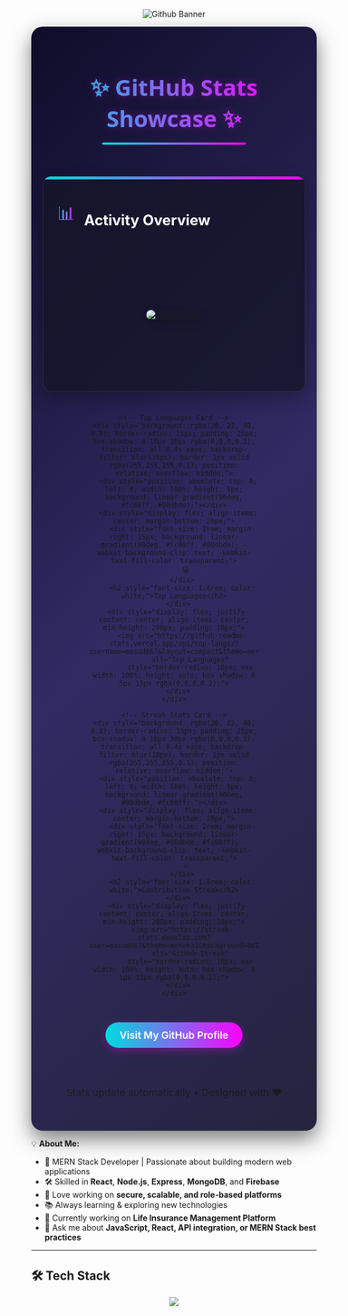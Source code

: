 

<p align="center">
  <img src="./github%20banner%20img.jpg" alt="Github Banner"/>
</p>

<div align="center" style="padding: 20px; background: linear-gradient(135deg, #0f0c29, #302b63, #24243e); border-radius: 20px; box-shadow: 0 15px 35px rgba(0,0,0,0.5);">

<!-- Animated Header -->
<h1 style="font-family: 'Segoe UI', sans-serif; margin-bottom: 20px; position: relative; padding: 20px;">
  <span style="display: inline-block; animation: floating 3s ease-in-out infinite; font-size: 2.5rem; background: linear-gradient(90deg, #00dbde, #fc00ff); -webkit-background-clip: text; -webkit-text-fill-color: transparent; text-shadow: 0 0 15px rgba(252, 0, 255, 0.3);">
    ✨ GitHub Stats Showcase ✨
  </span>
  <div style="height: 4px; width: 60%; background: linear-gradient(90deg, #00dbde, #fc00ff); margin: 15px auto; border-radius: 2px;"></div>
</h1>

<!-- Stats Container -->
<div style="display: flex; flex-wrap: wrap; justify-content: center; gap: 25px; max-width: 1200px; margin: 0 auto;">

  <!-- Main Stats Card -->
  <div style="flex: 1; min-width: 300px; max-width: 460px; background: rgba(20, 22, 40, 0.8); border-radius: 15px; padding: 25px; box-shadow: 0 10px 30px rgba(0,0,0,0.3); transition: all 0.4s ease; backdrop-filter: blur(10px); border: 1px solid rgba(255,255,255,0.1); position: relative; overflow: hidden;">
    <div style="position: absolute; top: 0; left: 0; width: 100%; height: 5px; background: linear-gradient(90deg, #00dbde, #fc00ff);"></div>
    <div style="display: flex; align-items: center; margin-bottom: 20px;">
      <div style="font-size: 2rem; margin-right: 15px; background: linear-gradient(90deg, #00dbde, #fc00ff); -webkit-background-clip: text; -webkit-text-fill-color: transparent;">
        📊
      </div>
      <h2 style="font-size: 1.6rem; color: white;">Activity Overview</h2>
    </div>
    <div style="display: flex; justify-content: center; align-items: center; min-height: 200px; padding: 10px;">
      <img src="https://github-readme-stats.vercel.app/api?username=masud667&show_icons=true&theme=radical&bg_color=0d1117&hide_border=true&include_all_commits=true" 
           alt="GitHub Stats" 
           style="border-radius: 10px; max-width: 100%; height: auto; box-shadow: 0 5px 15px rgba(0,0,0,0.2);">
    </div>
  </div>
  
  <!-- Right Column -->
  <div style="flex: 1; min-width: 300px; max-width: 300px; display: flex; flex-direction: column; gap: 25px;">
    
    <!-- Top Languages Card -->
    <div style="background: rgba(20, 22, 40, 0.8); border-radius: 15px; padding: 25px; box-shadow: 0 10px 30px rgba(0,0,0,0.3); transition: all 0.4s ease; backdrop-filter: blur(10px); border: 1px solid rgba(255,255,255,0.1); position: relative; overflow: hidden;">
      <div style="position: absolute; top: 0; left: 0; width: 100%; height: 5px; background: linear-gradient(90deg, #fc00ff, #00dbde);"></div>
      <div style="display: flex; align-items: center; margin-bottom: 20px;">
        <div style="font-size: 2rem; margin-right: 15px; background: linear-gradient(90deg, #fc00ff, #00dbde); -webkit-background-clip: text; -webkit-text-fill-color: transparent;">
          💻
        </div>
        <h2 style="font-size: 1.6rem; color: white;">Top Languages</h2>
      </div>
      <div style="display: flex; justify-content: center; align-items: center; min-height: 200px; padding: 10px;">
        <img src="https://github-readme-stats.vercel.app/api/top-langs/?username=masud667&layout=compact&theme=merko&bg_color=0d1117&hide_border=true&langs_count=8" 
             alt="Top Languages" 
             style="border-radius: 10px; max-width: 100%; height: auto; box-shadow: 0 5px 15px rgba(0,0,0,0.2);">
      </div>
    </div>
    
    <!-- Streak Stats Card -->
    <div style="background: rgba(20, 22, 40, 0.8); border-radius: 15px; padding: 25px; box-shadow: 0 10px 30px rgba(0,0,0,0.3); transition: all 0.4s ease; backdrop-filter: blur(10px); border: 1px solid rgba(255,255,255,0.1); position: relative; overflow: hidden;">
      <div style="position: absolute; top: 0; left: 0; width: 100%; height: 5px; background: linear-gradient(90deg, #00dbde, #fc00ff);"></div>
      <div style="display: flex; align-items: center; margin-bottom: 20px;">
        <div style="font-size: 2rem; margin-right: 15px; background: linear-gradient(90deg, #00dbde, #fc00ff); -webkit-background-clip: text; -webkit-text-fill-color: transparent;">
          🔥
        </div>
        <h2 style="font-size: 1.6rem; color: white;">Contribution Streak</h2>
      </div>
      <div style="display: flex; justify-content: center; align-items: center; min-height: 200px; padding: 10px;">
        <img src="https://streak-stats.demolab.com?user=masud667&theme=monokai&background=0d1117&hide_border=true&date_format=j%20M%5B%20Y%5D" 
             alt="GitHub Streak" 
             style="border-radius: 10px; max-width: 100%; height: auto; box-shadow: 0 5px 15px rgba(0,0,0,0.2);">
      </div>
    </div>
  </div>
</div>

<!-- Profile Link -->
<div style="text-align: center; margin-top: 30px;">
  <a href="https://github.com/masud667" target="_blank" 
     style="display: inline-block; padding: 12px 25px; background: linear-gradient(90deg, #00dbde, #fc00ff); color: white; text-decoration: none; border-radius: 50px; font-weight: 600; font-size: 1.1rem; box-shadow: 0 5px 15px rgba(252,0,255,0.3);">
    Visit My GitHub Profile
  </a>
</div>

<!-- Footer -->
<div style="text-align: center; margin-top: 30px; padding: 20px; font-size: 1.1rem; opacity: 0.8;">
  <p>Stats update automatically • Designed with ❤️</p>
</div>

<!-- Embedded Animation Styles -->
<style>
  @keyframes floating {
    0%, 100% { transform: translateY(0); }
    50% { transform: translateY(-10px); }
  }
</style>
</div>

💡 **About Me:**
- 🚀 MERN Stack Developer | Passionate about building modern web applications
- 🛠 Skilled in **React**, **Node.js**, **Express**, **MongoDB**, and **Firebase**
- 🎯 Love working on **secure, scalable, and role-based platforms**
- 📚 Always learning & exploring new technologies
- 🌱 Currently working on **Life Insurance Management Platform**  
- 💬 Ask me about **JavaScript, React, API integration, or MERN Stack best practices**

---

## 🛠 Tech Stack

<p align="center">
  <img src="https://skillicons.dev/icons?i=react,nodejs,express,mongodb,firebase,tailwind,js,html,css,git,github,vscode" />
</p>

<!--
**masud667/masud667** is a ✨ _special_ ✨ repository because its `README.md` (this file) appears on your GitHub profile.

Here are some ideas to get you started:

- 🔭 I’m currently working on ...
- 🌱 I’m currently learning ...
- 👯 I’m looking to collaborate on ...
- 🤔 I’m looking for help with ...
- 💬 Ask me about ...
- 📫 How to reach me: ...
- 😄 Pronouns: ...
- ⚡ Fun fact: ...
-->
